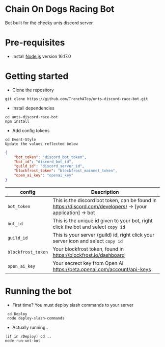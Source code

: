 # Chain On Dogs Racing Bot
Bot built for the cheeky unts discord server

# Pre-requisites
- Install [Node.js](https://nodejs.org/en/) version 16.17.0

# Getting started
- Clone the repository
```
git clone https://github.com/TrenchATop/unts-discord-race-bot.git
```
- Install dependencies
```
cd unts-discord-race-bot
npm install
```
- Add config tokens
```
cd Event-Style
Update the values reflected below
```
```json
{
    "bot_token": "discord_bot_token",
    "bot_id": "discord_bot_id",
    "guild_id": "discord_server_id",
    "blockfrost_token": "blockfrost_mainnet_token",
    "open_ai_key": "openai_key"
}
```
| config | Description |
| ------------------------- | ------------------------------------------------------------------------------------------------- |
| `bot_token`                   | This is the discord bot token, can be found in https://discord.com/developers/ -> [your application] -> bot                  |
| `bot_id`                   | This is the unique id given to your bot, right click the bot and select `copy id`      |
| `guild_id`                   | This is your server (guild) id, right click your server icon and select `copy id`        |
| `blockfrost_token`                   | Your blockfrost token, found in https://blockfrost.io/dashboard        |
| `open_ai_key`                   | Your secrect key from Open Ai https://beta.openai.com/account/api-keys                                         |
# Running the bot
- First time?
You must deploy slash commands to your server
```
 cd Deploy
 node deploy-slash-commands
```
- Actually running..
```
(if in /Deploy) cd .. 
node run-unt-bot
```
